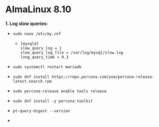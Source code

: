 # AlmaLinux 8.10 

**1. Log slow queries:**
- `sudo nano /etc/my.cnf`

  - ```
    [mysqld]
    slow_query_log = 1
    slow_query_log_file = /var/log/mysql/slow.log
    long_query_time = 0.3
    ```
- `sudo systemctl restart mariadb`
- `sudo dnf install https://repo.percona.com/yum/percona-release-latest.noarch.rpm`
- `sudo percona-release enable tools release`
- `sudo dnf install -y percona-toolkit`
- `pt-query-digest --version`
- 

